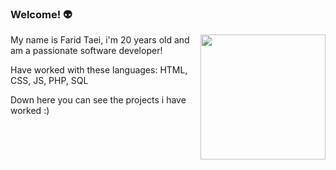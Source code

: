 ### Welcome! 👽
<img align="right" width="200" src=![giovanna-paz-black-cat-4](https://github.com/leviathanbasket/leviathanbasket/assets/148531582/ee01ce96-dcf7-4edb-a448-e3679ac44ee9) />


My name is Farid Taei, i'm 20 years old and am a passionate software developer!

Have worked with these languages: HTML, CSS, JS, PHP, SQL

Down here you can see the projects i have worked :) 
